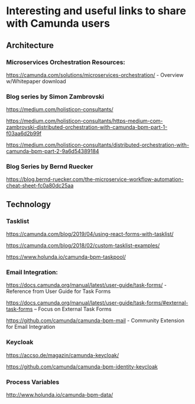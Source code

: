 # Interesting and useful links to share with Camunda users

## Architecture
### Microservices Orchestration Resources:
https://camunda.com/solutions/microservices-orchestration/ - Overview w/Whitepaper download

### Blog series by Simon Zambrovski
https://medium.com/holisticon-consultants/

https://medium.com/holisticon-consultants/https-medium-com-zambrovski-distributed-orchestration-with-camunda-bpm-part-1-f03aa6d2b99f

https://medium.com/holisticon-consultants/distributed-orchestration-with-camunda-bpm-part-2-9a6d54389184

### Blog Series by Bernd Ruecker
https://blog.bernd-ruecker.com/the-microservice-workflow-automation-cheat-sheet-fc0a80dc25aa



## Technology

### Tasklist
https://camunda.com/blog/2019/04/using-react-forms-with-tasklist/

https://camunda.com/blog/2018/02/custom-tasklist-examples/

https://www.holunda.io/camunda-bpm-taskpool/


### Email Integration:
https://docs.camunda.org/manual/latest/user-guide/task-forms/ - Reference from User Guide for Task Forms

https://docs.camunda.org/manual/latest/user-guide/task-forms/#external-task-forms – Focus on External Task Forms

https://github.com/camunda/camunda-bpm-mail - Community Extension for Email Integration

### Keycloak
https://accso.de/magazin/camunda-keycloak/

https://github.com/camunda/camunda-bpm-identity-keycloak


### Process Variables
http://www.holunda.io/camunda-bpm-data/



